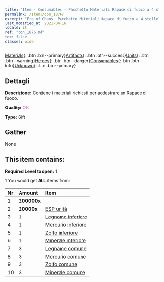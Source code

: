 ```yaml
---
title: "Item - Consumables - Pacchetto Materiali Rapace di fuoco a 4 stelle"
permalink: /Items/con_1876/
excerpt: "Era of Chaos  Pacchetto Materiali Rapace di fuoco a 4 stelle"
last_modified_at: 2021-04-16
locale: it
ref: "con_1876.md"
toc: false
classes: wide
---
```

 [Materials](/it/Items/){: .btn .btn--primary}[Artifacts](/it/Items/Artifacts/){: .btn .btn--success}[Units](/it/Items/Units/){: .btn .btn--warning}[Heroes](/it/Items/Heroes/){: .btn .btn--danger}[Consumables](/it/Items/Consumables/){: .btn .btn--info}[Unknown](/it/Items/Unknown/){: .btn .btn--primary}

## Dettagli
 **Descrizione:** Contiene i materiali richiesti per addestrare un Rapace di fuoco.

 **Quality:** <span style="color: #DA70D6">OK</span>

 **Type:** Gift

## Gather

  None

## This item contains:

 **Required Level to open:** 1

 1 You would get **ALL** items  from:

  | Nr | Amount |     Item    |
  |:---|:-------|:------------|
  | 1 |  **200000x** | <i class="fas fa-coins"/> |  | 
  | 2 |  **20000x** | [ESP unità](/it/Items/con_902/) |  | 
  | 3 | 1 | [Legname inferiore](/it/Items/mat_1/) |  | 
  | 4 | 1 | [Mercurio inferiore](/it/Items/mat_2/) |  | 
  | 5 | 1 | [Zolfo inferiore](/it/Items/mat_3/) |  | 
  | 6 | 1 | [Minerale inferiore](/it/Items/mat_1/) |  | 
  | 7 | 3 | [Legname comune](/it/Items/mat_7/) |  | 
  | 8 | 3 | [Mercurio comune](/it/Items/mat_8/) |  | 
  | 9 | 3 | [Zolfo comune](/it/Items/mat_9/) |  | 
  | 10 | 3 | [Minerale comune](/it/Items/mat_6/) |  | 
